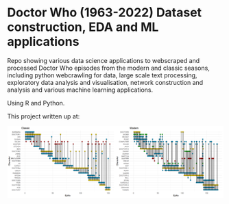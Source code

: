 # Doctor Who (1963-2022) Dataset construction, EDA and ML applications

Repo showing various data science applications to webscraped and processed Doctor Who episodes from the modern and classic seasons, including python webcrawling for data, large scale text processing, exploratory data analysis and visualisation, network construction and analysis and various machine learning applications.

Using R and Python.

This project written up at:

![overlap](Rmarkdown/Episode_Overlap.png)
